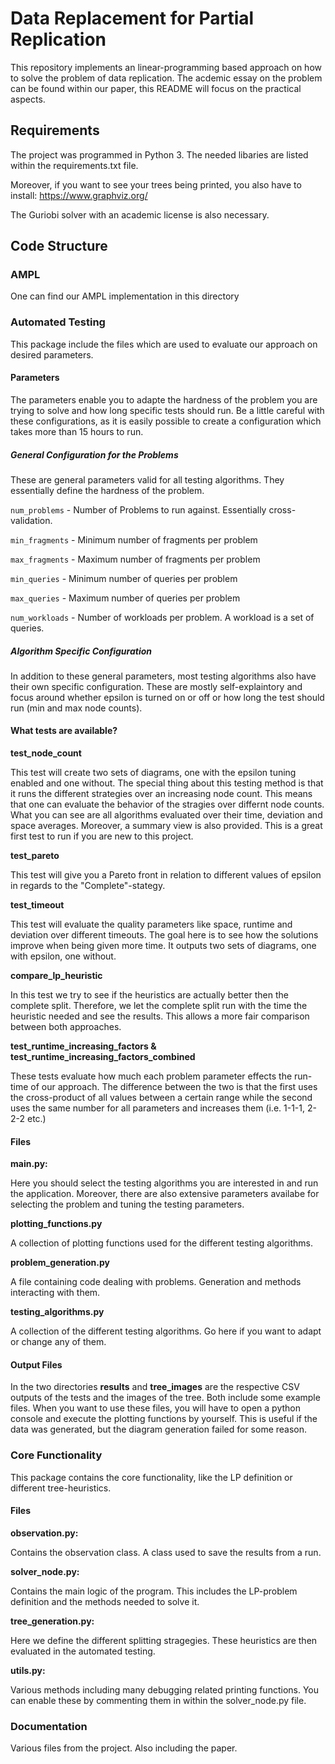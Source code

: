 # Data Replacement for Partial Replication

This repository implements an linear-programming based approach on how to solve the problem of data replication.
The acdemic essay on the problem can be found within our paper, this README will focus on the practical aspects.

## Requirements
The project was programmed in Python 3. The needed libaries are listed within the requirements.txt file.

Moreover, if you want to see your trees being printed, you also have to install:
https://www.graphviz.org/

The Guriobi solver with an academic license is also necessary.

## Code Structure

### AMPL
One can find our AMPL implementation in this directory

### Automated Testing
This package include the files which are used to evaluate our approach on desired parameters.

#### Parameters
The parameters enable you to adapte the hardness of the problem you are trying to solve and how long specific tests should run. Be a little careful with these configurations, as it is easily possible to create a configuration which takes more than 15 hours to run.

##### General Configuration for the Problems
These are general parameters valid for all testing algorithms. They essentially define the hardness of the problem.


`num_problems` 	-	Number of Problems to run against. Essentially cross-validation.	

`min_fragments`	-	Minimum number of fragments per problem

`max_fragments`	-	Maximum number of fragments per problem

`min_queries` 	-	Minimum number of queries per problem

`max_queries`  	-	Maximum number of queries per problem

`num_workloads`	-	Number of workloads per problem. A workload is a set of queries.

##### Algorithm Specific Configuration
In addition to these general parameters, most testing algorithms also have their own specific configuration. These are mostly self-explaintory and focus around whether epsilon is turned on or off or how long the test should run (min and max node counts). 

#### What tests are available?
**test_node_count**

This test will create two sets of diagrams, one with the epsilon tuning enabled and one without. The special thing about this testing method is that it runs the different strategies over an increasing node count. This means that one can evaluate the behavior of the stragies over differnt node counts. What you can see are all algorithms evaluated over their time, deviation and space averages. Moreover, a summary view is also provided. This is a great first test to run if you are new to this project.

**test_pareto**

This test will give you a Pareto front in relation to different values of epsilon in regards to the "Complete"-stategy.

**test_timeout**

This test will evaluate the quality parameters like space, runtime and deviation over different timeouts. The goal here is to see how the solutions improve when being given more time. It outputs two sets of diagrams, one with epsilon, one without.

**compare_lp_heuristic**

In this test we try to see if the heuristics are actually better then the complete split. Therefore, we let the complete split run with the time the heuristic needed and see the results. This allows a more fair comparison between both approaches.

**test_runtime_increasing_factors & test_runtime_increasing_factors_combined**

These tests evaluate how much each problem parameter effects the run-time of our approach. The difference between the two is that the first uses the cross-product of all values between a certain range while the second uses the same number for all parameters and increases them (i.e. 1-1-1, 2-2-2 etc.)

#### Files

**main.py:**

Here you should select the testing algorithms you are interested in and run the application. Moreover, there are also extensive parameters availabe for selecting the problem and tuning the testing parameters.

**plotting_functions.py**

A collection of plotting functions used for the different testing algorithms.

**problem_generation.py**

A file containing code dealing with problems. Generation and methods interacting with them.

**testing_algorithms.py**

A collection of the different testing algorithms. Go here if you want to adapt or change any of them.

#### Output Files
In the two directories **results** and **tree_images** are the respective CSV outputs of the tests and the images of the tree. Both include some example files. When you want to use these files, you will have to open a python console and execute the plotting functions by yourself. This is useful if the data was generated, but the diagram generation failed for some reason.

### Core Functionality
This package contains the core functionality, like the LP definition or different tree-heuristics.

#### Files

**observation.py:**

Contains the observation class. A class used to save the results from a run.

**solver_node.py:**

Contains the main logic of the program. This includes the LP-problem definition and the methods needed to solve it.

**tree_generation.py:**

Here we define the different splitting stragegies. These heuristics are then evaluated in the automated testing.

**utils.py:**

Various methods including many debugging related printing functions. You can enable these by commenting them in within the solver_node.py file.

### Documentation
Various files from the project. Also including the paper.